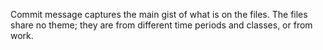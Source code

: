 Commit message captures the main gist of what is on the files. The files share no theme; they are from different time periods and classes, or from work.
